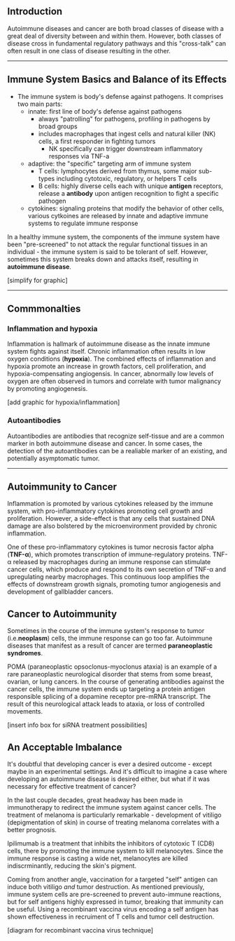 ## Introduction
Autoimmune diseases and cancer are both broad classes of disease with a great deal of diversity between and within them. However, both classes of disease cross in fundamental regulatory pathways and this "cross-talk" can often result in one class of disease resulting in the other.

---

## Immune System Basics and Balance of its Effects
* The immune system is body's defense against pathogens. It comprises two main parts:
	* innate: first line of body's defense against pathogens
		* always "patrolling" for pathogens, profiling in pathogens by broad groups
		* includes macrophages that ingest cells and natural killer (NK) cells, a first responder in fighting tumors
			* NK specifically can trigger downstream inflammatory responses via TNF-a
	* adaptive: the "specific" targeting arm of immune system
		* T cells: lymphocytes derived from thymus, some major sub-types including cytotoxic, regulatory, or helpers T cells
		* B cells: highly diverse cells each with unique **antigen** receptors, release a **antibody** upon antigen recognition to fight a specific pathogen
	* cytokines: signaling proteins that modify the behavior of other cells, various cytkoines are released by innate and adaptive immune systems to regulate immune response

In a healthy immune system, the components of the immune system have been "pre-screened" to not attack the regular functional tissues in an individual - the immune system is said to be tolerant of self. However, sometimes this system breaks down and attacks itself, resulting in **autoimmune disease**.

[simplify for graphic]

---

## Commmonalties
### Inflammation and hypoxia
Inflammation is hallmark of autoimmune disease as the innate immune system fights against itself. Chronic inflammation often results in low oxygen conditions (**hypoxia**). The combined effects of inflammation and hypoxia promote an increase in growth factors, cell proliferation, and hypoxia-compensating angiogensis. In cancer, abnormally low levels of oxygen are often observed in tumors and correlate with tumor malignancy by promoting angiogenesis.

[add graphic for hypoxia/inflammation]

### Autoantibodies
Autoantibodies are antibodies that recognize self-tissue and are a common marker in both autoimmune disease and cancer. In some cases, the detection of the autoantibodies can be a realiable marker of an existing, and potentially asymptomatic tumor.

---

## Autoimmunity to Cancer
Inflammation is promoted by various cytokines released by the immune system, with pro-inflammatory cytokines promoting cell growth and proliferation. However, a side-effect is that any cells that sustained DNA damage are also bolstered by the microenvironment provided by chronic inflammation. 

One of these pro-inflammatory cytokines is tumor necrosis factor alpha (**TNF-α**), which promotes transcription of immune-regulatory proteins. TNF-α released by macrophages during an immune response can stimulate cancer cells, which produce and respond to its own secretion of TNF-α and upregulating nearby macrophages. This continuous loop amplifies the effects of downstream growth signals, promoting tumor angiogenesis and development of gallbladder cancers.

## Cancer to Autoimmunity
Sometimes in the course of the immune system's response to tumor (i.e.**neoplasm**) cells, the immune response can go too far. Autoimmune diseases that manifest as a result of cancer are termed **paraneoplastic syndromes**.

POMA (paraneoplastic opsoclonus-myoclonus ataxia) is an example of a rare paraneoplastic neurological disorder that stems from some breast, ovarian, or lung cancers. In the course of generating antibodies against the cancer cells, the immune system ends up targeting a protein antigen responsible splicing of a dopamine receptor pre-mRNA transcript. The result of this neurological attack leads to ataxia, or loss of controlled movements.

[insert info box for siRNA treatment possibilities]

## An Acceptable Imbalance
It's doubtful that developing cancer is ever a desired outcome - except maybe in an experimental settings. And it's difficult to imagine a case where developing an autoimmune disease is desired either, but what if it was necessary for effective treatment of cancer?

In the last couple decades, great headway has been made in immunotherapy to redirect the immune system against cancer cells. The treatment of melanoma is particularly remarkable - development of vitiligo (depigmentation of skin) in course of treating melanoma correlates with a better prognosis.

Ipilimumab is a treatment that inhibits the inhibitors of cytotoxic T (CD8) cells, there by promoting the immune system to kill melanocytes. Since the immune response is casting a wide net, melanocytes are killed indiscrminantly, reducing the skin's pigment.

Coming from another angle, vaccination for a targeted "self" antigen can induce both vitiligo _and_ tumor destruction. As mentioned previously, immune system cells are pre-screened to prevent auto-immune reactions, but for self antigens highly expressed in tumor, breaking that immunity can be useful. Using a recombinant vaccina virus encoding a self antigen has shown effectiveness in recruiment of T cells and tumor cell destruction.

[diagram for recombinant vaccina virus technique]

